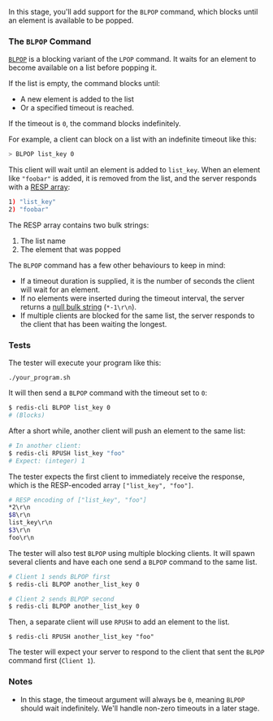 In this stage, you'll add support for the `BLPOP` command, which blocks until an element is available to be popped.

### The `BLPOP` Command

[`BLPOP`](https://redis.io/docs/latest/commands/blpop/) is a blocking variant of the `LPOP` command. It waits for an element to become available on a list before popping it.

If the list is empty, the command blocks until:

- A new element is added to the list
- Or a specified timeout is reached.
  
If the timeout is `0`, the command blocks indefinitely.

For example, a client can block on a list with an indefinite timeout like this:

```bash
> BLPOP list_key 0
```

This client will wait until an element is added to `list_key`. When an element like `"foobar"` is added, it is removed from the list, and the server responds with a [RESP array](https://redis.io/docs/latest/develop/reference/protocol-spec/#arrays):

```bash
1) "list_key"
2) "foobar"
```

The RESP array contains two bulk strings:
1. The list name
2. The element that was popped

The `BLPOP` command has a few other behaviours to keep in mind:

- If a timeout duration is supplied, it is the number of seconds the client will wait for an element. 
- If no elements were inserted during the timeout interval, the server returns a [null bulk string](https://redis.io/docs/latest/develop/reference/protocol-spec/#null-arrays) (`*-1\r\n`).
- If multiple clients are blocked for the same list, the server responds to the client that has been waiting the longest.

### Tests

The tester will execute your program like this:

```
./your_program.sh
```

It will then send a `BLPOP` command with the timeout set to `0`:

```bash
$ redis-cli BLPOP list_key 0
# (Blocks)
```

After a short while, another client will push an element to the same list:

```bash
# In another client:
$ redis-cli RPUSH list_key "foo"
# Expect: (integer) 1
```

The tester expects the first client to immediately receive the response, which is the RESP-encoded array `["list_key", "foo"]`.

```bash
# RESP encoding of ["list_key", "foo"]
*2\r\n
$8\r\n
list_key\r\n
$3\r\n
foo\r\n
```

The tester will also test `BLPOP` using multiple blocking clients. It will spawn several clients and have each one send a `BLPOP` command to the same list.

```bash
# Client 1 sends BLPOP first
$ redis-cli BLPOP another_list_key 0

# Client 2 sends BLPOP second
$ redis-cli BLPOP another_list_key 0
```

Then, a separate client will use `RPUSH` to add an element to the list.

```
$ redis-cli RPUSH another_list_key "foo"
```

The tester will expect your server to respond to the client that sent the `BLPOP` command first (`Client 1`).

### Notes

- In this stage, the timeout argument will always be `0`, meaning `BLPOP` should wait indefinitely. We'll handle non-zero timeouts in a later stage.
